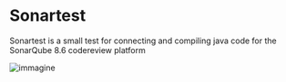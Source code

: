 # Sonartest
Sonartest is a small test for connecting and compiling java code for the SonarQube 8.6 codereview platform

![immagine](https://user-images.githubusercontent.com/56889513/117020196-81876b00-acf6-11eb-9151-84bd27a1df43.png)
